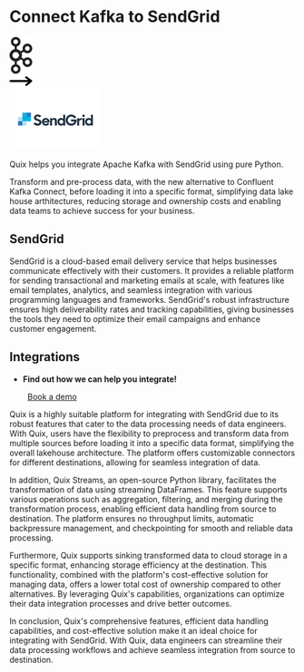 # Connect Kafka to SendGrid

<div class="connect-images cards blog-grid-card" markdown>
<div>
<img src="../images/kafka_logo.png" width="40px" />
</div>
<div>
<img src="../images/arrow.svg" width="40px" />
</div>
<div>
<img src="./images/sendgrid_1.jpg" />
</div>
</div>

Quix helps you integrate Apache Kafka with SendGrid using pure Python.

Transform and pre-process data, with the new alternative to Confluent Kafka Connect, before loading it into a specific format, simplifying data lake house arthitectures, reducing storage and ownership costs and enabling data teams to achieve success for your business.

## SendGrid

SendGrid is a cloud-based email delivery service that helps businesses communicate effectively with their customers. It provides a reliable platform for sending transactional and marketing emails at scale, with features like email templates, analytics, and seamless integration with various programming languages and frameworks. SendGrid's robust infrastructure ensures high deliverability rates and tracking capabilities, giving businesses the tools they need to optimize their email campaigns and enhance customer engagement.

## Integrations

<div class="grid cards" markdown>

- __Find out how we can help you integrate!__

    <a class="md-button md-button--primary" href="https://share.hsforms.com/1iW0TmZzKQMChk0lxd_tGiw4yjw2?__hstc=175542013.2303933fbd746c0ac86d9ccbe9bc9100.1728383268831.1729603416735.1729620918855.31&__hssc=175542013.1.1729620918855&__hsfp=2132701734" target="_blank" style="margin:.5rem;">Book a demo</a>

</div>


Quix is a highly suitable platform for integrating with SendGrid due to its robust features that cater to the data processing needs of data engineers. With Quix, users have the flexibility to preprocess and transform data from multiple sources before loading it into a specific data format, simplifying the overall lakehouse architecture. The platform offers customizable connectors for different destinations, allowing for seamless integration of data.

In addition, Quix Streams, an open-source Python library, facilitates the transformation of data using streaming DataFrames. This feature supports various operations such as aggregation, filtering, and merging during the transformation process, enabling efficient data handling from source to destination. The platform ensures no throughput limits, automatic backpressure management, and checkpointing for smooth and reliable data processing.

Furthermore, Quix supports sinking transformed data to cloud storage in a specific format, enhancing storage efficiency at the destination. This functionality, combined with the platform's cost-effective solution for managing data, offers a lower total cost of ownership compared to other alternatives. By leveraging Quix's capabilities, organizations can optimize their data integration processes and drive better outcomes.

In conclusion, Quix's comprehensive features, efficient data handling capabilities, and cost-effective solution make it an ideal choice for integrating with SendGrid. With Quix, data engineers can streamline their data processing workflows and achieve seamless integration from source to destination.

